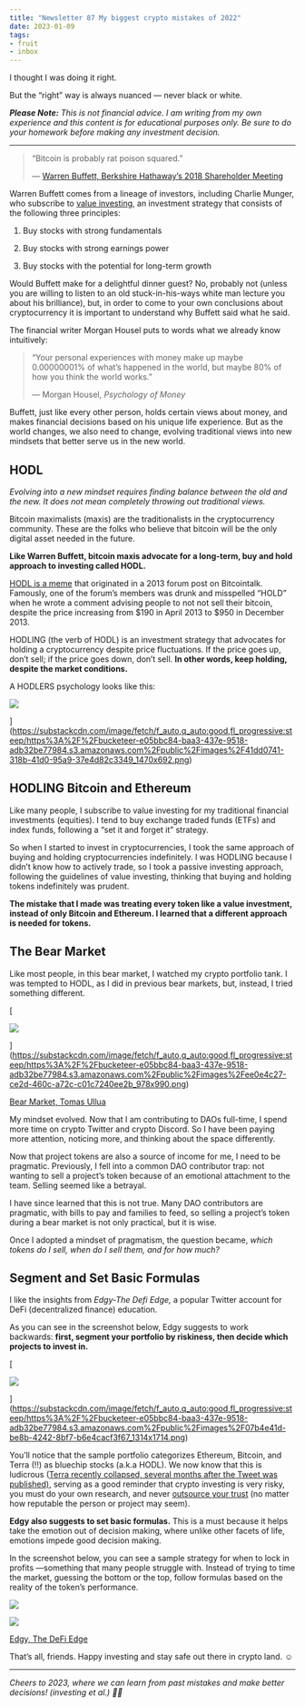 ```yaml
---
title: "Newsletter 87 My biggest crypto mistakes of 2022"
date: 2023-01-09
tags:
- fruit
- inbox
---
```


I thought I was doing it right.

But the “right” way is always nuanced — never black or white.

_**Please Note:** This is not financial advice. I am writing from my own experience and this content is for educational purposes only. Be sure to do your homework before making any investment decision._

---

> “Bitcoin is probably rat poison squared.”
> 
> — [Warren Buffett, Berkshire Hathaway’s 2018 Shareholder Meeting](https://www.cnbc.com/2018/05/05/warren-buffett-says-bitcoin-is-probably-rat-poison-squared.html)

Warren Buffett comes from a lineage of investors, including Charlie Munger, who subscribe to [value investing](https://www.investopedia.com/terms/v/valueinvesting.asp), an investment strategy that consists of the following three principles:

1.  Buy stocks with strong fundamentals
    
2.  Buy stocks with strong earnings power
    
3.  Buy stocks with the potential for long-term growth

Would Buffett make for a delightful dinner guest? No, probably not (unless you are willing to listen to an old stuck-in-his-ways white man lecture you about his brilliance), but, in order to come to your own conclusions about cryptocurrency it is important to understand why Buffett said what he said.

The financial writer Morgan Housel puts to words what we already know intuitively:

> “Your personal experiences with money make up maybe 0.00000001% of what’s happened in the world, but maybe 80% of how you think the world works.”
> 
> — Morgan Housel, _Psychology of Money_

Buffett, just like every other person, holds certain views about money, and makes financial decisions based on his unique life experience. But as the world changes, we also need to change, evolving traditional views into new mindsets that better serve us in the new world.

## HODL

_Evolving into a new mindset requires finding balance between the old and the new. It does not mean completely throwing out traditional views._

Bitcoin maximalists (maxis) are the traditionalists in the cryptocurrency community. These are the folks who believe that bitcoin will be the only digital asset needed in the future.

**Like Warren Buffett, bitcoin maxis advocate for a long-term, buy and hold approach to investing called HODL.**

[HODL is a meme](https://www.investopedia.com/terms/h/hodl.asp) that originated in a 2013 forum post on Bitcointalk. Famously, one of the forum’s members was drunk and misspelled “HOLD” when he wrote a comment advising people to not not sell their bitcoin, despite the price increasing from $190 in April 2013 to $950 in December 2013.

HODLING (the verb of HODL) is an investment strategy that advocates for holding a cryptocurrency despite price fluctuations. If the price goes up, don’t sell; if the price goes down, don’t sell. **In other words, keep holding, despite the market conditions.**

A HODLERS psychology looks like this:

![](https://substackcdn.com/image/fetch/w_1456,c_limit,f_auto,q_auto:good,fl_progressive:steep/https%3A%2F%2Fbucketeer-e05bbc84-baa3-437e-9518-adb32be77984.s3.amazonaws.com%2Fpublic%2Fimages%2F41dd0741-318b-41d0-95a9-37e4d82c3349_1470x692.png)



](https://substackcdn.com/image/fetch/f_auto,q_auto:good,fl_progressive:steep/https%3A%2F%2Fbucketeer-e05bbc84-baa3-437e-9518-adb32be77984.s3.amazonaws.com%2Fpublic%2Fimages%2F41dd0741-318b-41d0-95a9-37e4d82c3349_1470x692.png)

## HODLING Bitcoin and Ethereum

Like many people, I subscribe to value investing for my traditional financial investments (equities). I tend to buy exchange traded funds (ETFs) and index funds, following a “set it and forget it” strategy.

So when I started to invest in cryptocurrencies, I took the same approach of buying and holding cryptocurrencies indefinitely. I was HODLING because I didn’t know how to actively trade, so I took a passive investing approach, following the guidelines of value investing, thinking that buying and holding tokens indefinitely was prudent.

**The mistake that I made was treating every token like a value investment, instead of only Bitcoin and Ethereum. I learned that a different approach is needed for tokens.**

## The Bear Market

Like most people, in this bear market, I watched my crypto portfolio tank. I was tempted to HODL, as I did in previous bear markets, but, instead, I tried something different.

[

![](https://substackcdn.com/image/fetch/w_1456,c_limit,f_auto,q_auto:good,fl_progressive:steep/https%3A%2F%2Fbucketeer-e05bbc84-baa3-437e-9518-adb32be77984.s3.amazonaws.com%2Fpublic%2Fimages%2Fee0e4c27-ce2d-460c-a72c-c01c7240ee2b_978x990.png)



](https://substackcdn.com/image/fetch/f_auto,q_auto:good,fl_progressive:steep/https%3A%2F%2Fbucketeer-e05bbc84-baa3-437e-9518-adb32be77984.s3.amazonaws.com%2Fpublic%2Fimages%2Fee0e4c27-ce2d-460c-a72c-c01c7240ee2b_978x990.png)

[Bear Market, Tomas Ullua](https://www.behance.net/gallery/149688743/BEAR-MARKET-BEAR-BOXING?tracking_source=search_projects%7Cbear+market)

My mindset evolved. Now that I am contributing to DAOs full-time, I spend more time on crypto Twitter and crypto Discord. So I have been paying more attention, noticing more, and thinking about the space differently.

Now that project tokens are also a source of income for me, I need to be pragmatic. Previously, I fell into a common DAO contributor trap: not wanting to sell a project’s token because of an emotional attachment to the team. Selling seemed like a betrayal.

I have since learned that this is not true. Many DAO contributors are pragmatic, with bills to pay and families to feed, so selling a project’s token during a bear market is not only practical, but it is wise.

Once I adopted a mindset of pragmatism, the question became, _which tokens do I sell, when do I sell them, and for how much?_

## Segment and Set Basic Formulas

I like the insights from _Edgy-The Defi Edge,_ a popular Twitter account for DeFi (decentralized finance) education.

As you can see in the screenshot below, Edgy suggests to work backwards: **first, segment your portfolio by riskiness, then decide which projects to invest in.**

[

![](https://substackcdn.com/image/fetch/w_1456,c_limit,f_auto,q_auto:good,fl_progressive:steep/https%3A%2F%2Fbucketeer-e05bbc84-baa3-437e-9518-adb32be77984.s3.amazonaws.com%2Fpublic%2Fimages%2F07b4e41d-be8b-4242-8bf7-b6e4cacf3f67_1314x1714.png)



](https://substackcdn.com/image/fetch/f_auto,q_auto:good,fl_progressive:steep/https%3A%2F%2Fbucketeer-e05bbc84-baa3-437e-9518-adb32be77984.s3.amazonaws.com%2Fpublic%2Fimages%2F07b4e41d-be8b-4242-8bf7-b6e4cacf3f67_1314x1714.png)

You’ll notice that the sample portfolio categorizes Ethereum, Bitcoin, and Terra (!!) as bluechip stocks (a.k.a HODL). We now know that this is ludicrous ([Terra recently collapsed, several months after the Tweet was published)](https://decrypt.co/103642/terras-do-kwon-there-is-a-difference-between-failing-and-running-a-fraud), serving as a good reminder that crypto investing is very risky, you must do your own research, and never [outsource your trust](https://www.newsletter.rikagoldberg.com/p/newsletter-85-ftx-debacle-part-iii) (no matter how reputable the person or project may seem).

**Edgy also suggests to set basic formulas.** This is a must because it helps take the emotion out of decision making, where unlike other facets of life, emotions impede good decision making.

In the screenshot below, you can see a sample strategy for when to lock in profits —something that many people struggle with. Instead of trying to time the market, guessing the bottom or the top, follow formulas based on the reality of the token’s performance.


![](https://substackcdn.com/image/fetch/w_1456,c_limit,f_auto,q_auto:good,fl_progressive:steep/https%3A%2F%2Fbucketeer-e05bbc84-baa3-437e-9518-adb32be77984.s3.amazonaws.com%2Fpublic%2Fimages%2F2e9723c0-1190-4806-a00d-015c5c146a32_1312x1312.png)

![](https://substackcdn.com/image/fetch/f_auto,q_auto:good,fl_progressive:steep/https%3A%2F%2Fbucketeer-e05bbc84-baa3-437e-9518-adb32be77984.s3.amazonaws.com%2Fpublic%2Fimages%2F2e9723c0-1190-4806-a00d-015c5c146a32_1312x1312.png)

[Edgy, The DeFi Edge](https://www.rikagoldberg.com/notes/Crypto-Investing/)

That’s all, friends. Happy investing and stay safe out there in crypto land. ☺️

---

_Cheers to 2023, where we can learn from past mistakes and make better decisions! (investing et al.) 🎉🎉_